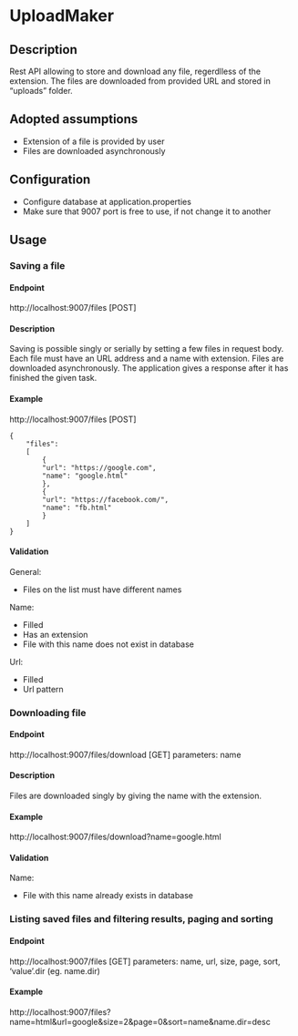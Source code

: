 # UploadMaker

## Description
Rest API allowing to store and download any file, regerdlless of the extension. The files are downloaded from provided URL and stored in “uploads” folder.

## Adopted assumptions
- Extension of a file is provided by user
- Files are downloaded asynchronously

## Configuration
- Configure database at application.properties
- Make sure that 9007 port is free to use, if not change it to another 

## Usage

### Saving a file
#### Endpoint
http://localhost:9007/files [POST]
#### Description
Saving is possible singly or serially by setting a few files in request body. Each file must have an URL address and a name with extension. Files are downloaded asynchronously. The application gives a response after it has finished the given task.
#### Example
http://localhost:9007/files [POST]
```
{
	"files":
	[
		{
		"url": "https://google.com",
		"name": "google.html"	
		},
		{
		"url": "https://facebook.com/",
		"name": "fb.html"	
		}
	]
}
```
#### Validation
General:
  - Files on the list must have different names
  
Name:
  - Filled
  - Has an extension
  - File with this name does not exist in database
  
Url:
  - Filled
  - Url pattern
  
### Downloading file
#### Endpoint
http://localhost:9007/files/download [GET] parameters: name
#### Description
Files are downloaded singly by giving the name with the extension.
#### Example
http://localhost:9007/files/download?name=google.html
#### Validation
Name:
- File with this name already exists in database

### Listing saved files and filtering results, paging and sorting
#### Endpoint
http://localhost:9007/files [GET] parameters: name, url, size, page, sort, ‘value’.dir (eg. name.dir)
#### Example
http://localhost:9007/files?name=html&url=google&size=2&page=0&sort=name&name.dir=desc


